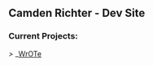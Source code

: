 ## Camden Richter - Dev Site

### Current Projects:
   *>* _[WrOTe](http://richtercamden.github.io/docs/wrote/index.html)
